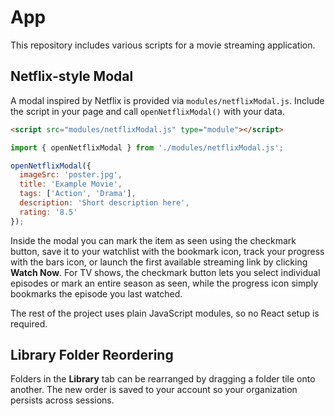 # App

This repository includes various scripts for a movie streaming application.

## Netflix-style Modal

A modal inspired by Netflix is provided via `modules/netflixModal.js`. Include the script in your page and call `openNetflixModal()` with your data.

```html
<script src="modules/netflixModal.js" type="module"></script>
```

```javascript
import { openNetflixModal } from './modules/netflixModal.js';

openNetflixModal({
  imageSrc: 'poster.jpg',
  title: 'Example Movie',
  tags: ['Action', 'Drama'],
  description: 'Short description here',
  rating: '8.5'
});
```

Inside the modal you can mark the item as seen using the checkmark button, save
it to your watchlist with the bookmark icon, track your progress with the bars
icon, or launch the first available streaming link by clicking **Watch Now**.
For TV shows, the checkmark button lets you select individual episodes or mark
an entire season as seen, while the progress icon simply bookmarks the episode
you last watched.

The rest of the project uses plain JavaScript modules, so no React setup is required.

## Library Folder Reordering

Folders in the **Library** tab can be rearranged by dragging a folder tile onto another.
The new order is saved to your account so your organization persists across sessions.
